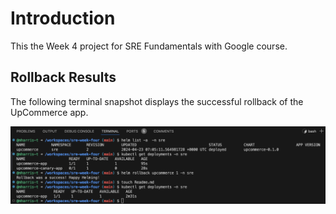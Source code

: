 # Introduction

This the Week 4 project for SRE Fundamentals with Google course. 

## Rollback Results

The following terminal snapshot displays the successful rollback of the UpCommerce app.

![Rollback results](images/image.png)